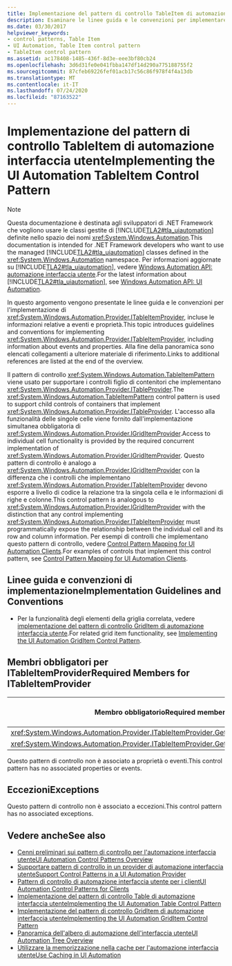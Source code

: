 ```yaml
---
title: Implementazione del pattern di controllo TableItem di automazione interfaccia utente
description: Esaminare le linee guida e le convenzioni per implementare il pattern di controllo TableItem in automazione interfaccia utente. Conosce i membri obbligatori per l'interfaccia ITableItemProvider.
ms.date: 03/30/2017
helpviewer_keywords:
- control patterns, Table Item
- UI Automation, Table Item control pattern
- TableItem control pattern
ms.assetid: ac178408-1485-436f-8d3e-eee3bf80cb24
ms.openlocfilehash: 3d6d31fe0e041fbba147df14d290a775188755f2
ms.sourcegitcommit: 87cfeb69226fef01acb17c56c86f978f4f4a13db
ms.translationtype: MT
ms.contentlocale: it-IT
ms.lasthandoff: 07/24/2020
ms.locfileid: "87163522"
---
```

# <a name="implementing-the-ui-automation-tableitem-control-pattern"></a><span data-ttu-id="721da-104">Implementazione del pattern di controllo TableItem di automazione interfaccia utente</span><span class="sxs-lookup"><span data-stu-id="721da-104">Implementing the UI Automation TableItem Control Pattern</span></span>
> [!NOTE]
> <span data-ttu-id="721da-105">Questa documentazione è destinata agli sviluppatori di .NET Framework che vogliono usare le classi gestite di [!INCLUDE[TLA2#tla_uiautomation](../../../includes/tla2sharptla-uiautomation-md.md)] definite nello spazio dei nomi <xref:System.Windows.Automation>.</span><span class="sxs-lookup"><span data-stu-id="721da-105">This documentation is intended for .NET Framework developers who want to use the managed [!INCLUDE[TLA2#tla_uiautomation](../../../includes/tla2sharptla-uiautomation-md.md)] classes defined in the <xref:System.Windows.Automation> namespace.</span></span> <span data-ttu-id="721da-106">Per informazioni aggiornate su [!INCLUDE[TLA2#tla_uiautomation](../../../includes/tla2sharptla-uiautomation-md.md)], vedere [Windows Automation API: automazione interfaccia utente](/windows/win32/winauto/entry-uiauto-win32).</span><span class="sxs-lookup"><span data-stu-id="721da-106">For the latest information about [!INCLUDE[TLA2#tla_uiautomation](../../../includes/tla2sharptla-uiautomation-md.md)], see [Windows Automation API: UI Automation](/windows/win32/winauto/entry-uiauto-win32).</span></span>  
  
 <span data-ttu-id="721da-107">In questo argomento vengono presentate le linee guida e le convenzioni per l'implementazione di <xref:System.Windows.Automation.Provider.ITableItemProvider>, incluse le informazioni relative a eventi e proprietà.</span><span class="sxs-lookup"><span data-stu-id="721da-107">This topic introduces guidelines and conventions for implementing <xref:System.Windows.Automation.Provider.ITableItemProvider>, including information about events and properties.</span></span> <span data-ttu-id="721da-108">Alla fine della panoramica sono elencati collegamenti a ulteriore materiale di riferimento.</span><span class="sxs-lookup"><span data-stu-id="721da-108">Links to additional references are listed at the end of the overview.</span></span>  
  
 <span data-ttu-id="721da-109">Il pattern di controllo <xref:System.Windows.Automation.TableItemPattern> viene usato per supportare i controlli figlio di contenitori che implementano <xref:System.Windows.Automation.Provider.ITableProvider>.</span><span class="sxs-lookup"><span data-stu-id="721da-109">The <xref:System.Windows.Automation.TableItemPattern> control pattern is used to support child controls of containers that implement <xref:System.Windows.Automation.Provider.ITableProvider>.</span></span> <span data-ttu-id="721da-110">L'accesso alla funzionalità delle singole celle viene fornito dall'implementazione simultanea obbligatoria di <xref:System.Windows.Automation.Provider.IGridItemProvider>.</span><span class="sxs-lookup"><span data-stu-id="721da-110">Access to individual cell functionality is provided by the required concurrent implementation of <xref:System.Windows.Automation.Provider.IGridItemProvider>.</span></span> <span data-ttu-id="721da-111">Questo pattern di controllo è analogo a <xref:System.Windows.Automation.Provider.IGridItemProvider> con la differenza che i controlli che implementano <xref:System.Windows.Automation.Provider.ITableItemProvider> devono esporre a livello di codice la relazione tra la singola cella e le informazioni di righe e colonne.</span><span class="sxs-lookup"><span data-stu-id="721da-111">This control pattern is analogous to <xref:System.Windows.Automation.Provider.IGridItemProvider> with the distinction that any control implementing <xref:System.Windows.Automation.Provider.ITableItemProvider> must programmatically expose the relationship between the individual cell and its row and column information.</span></span> <span data-ttu-id="721da-112">Per esempi di controlli che implementano questo pattern di controllo, vedere [Control Pattern Mapping for UI Automation Clients](control-pattern-mapping-for-ui-automation-clients.md).</span><span class="sxs-lookup"><span data-stu-id="721da-112">For examples of controls that implement this control pattern, see [Control Pattern Mapping for UI Automation Clients](control-pattern-mapping-for-ui-automation-clients.md).</span></span>  
  
<a name="Implementation_Guidelines_and_Conventions"></a>
## <a name="implementation-guidelines-and-conventions"></a><span data-ttu-id="721da-113">Linee guida e convenzioni di implementazione</span><span class="sxs-lookup"><span data-stu-id="721da-113">Implementation Guidelines and Conventions</span></span>  
  
- <span data-ttu-id="721da-114">Per la funzionalità degli elementi della griglia correlata, vedere [implementazione del pattern di controllo GridItem di automazione interfaccia utente](implementing-the-ui-automation-griditem-control-pattern.md).</span><span class="sxs-lookup"><span data-stu-id="721da-114">For related grid item functionality, see [Implementing the UI Automation GridItem Control Pattern](implementing-the-ui-automation-griditem-control-pattern.md).</span></span>  
  
<a name="Required_Members_for_ITableItemProvider"></a>
## <a name="required-members-for-itableitemprovider"></a><span data-ttu-id="721da-115">Membri obbligatori per ITableItemProvider</span><span class="sxs-lookup"><span data-stu-id="721da-115">Required Members for ITableItemProvider</span></span>  
  
|<span data-ttu-id="721da-116">Membro obbligatorio</span><span class="sxs-lookup"><span data-stu-id="721da-116">Required member</span></span>|<span data-ttu-id="721da-117">Tipo di membro</span><span class="sxs-lookup"><span data-stu-id="721da-117">Member type</span></span>|<span data-ttu-id="721da-118">Note</span><span class="sxs-lookup"><span data-stu-id="721da-118">Notes</span></span>|  
|---------------------|-----------------|-----------|  
|<xref:System.Windows.Automation.Provider.ITableItemProvider.GetColumnHeaderItems%2A>|<span data-ttu-id="721da-119">Metodo</span><span class="sxs-lookup"><span data-stu-id="721da-119">Method</span></span>|<span data-ttu-id="721da-120">Nessuno</span><span class="sxs-lookup"><span data-stu-id="721da-120">None</span></span>|  
|<xref:System.Windows.Automation.Provider.ITableItemProvider.GetRowHeaderItems%2A>|<span data-ttu-id="721da-121">Metodo</span><span class="sxs-lookup"><span data-stu-id="721da-121">Method</span></span>|<span data-ttu-id="721da-122">Nessuno</span><span class="sxs-lookup"><span data-stu-id="721da-122">None</span></span>|  
  
 <span data-ttu-id="721da-123">Questo pattern di controllo non è associato a proprietà o eventi.</span><span class="sxs-lookup"><span data-stu-id="721da-123">This control pattern has no associated properties or events.</span></span>  
  
<a name="Exceptions"></a>
## <a name="exceptions"></a><span data-ttu-id="721da-124">Eccezioni</span><span class="sxs-lookup"><span data-stu-id="721da-124">Exceptions</span></span>  
 <span data-ttu-id="721da-125">Questo pattern di controllo non è associato a eccezioni.</span><span class="sxs-lookup"><span data-stu-id="721da-125">This control pattern has no associated exceptions.</span></span>  
  
## <a name="see-also"></a><span data-ttu-id="721da-126">Vedere anche</span><span class="sxs-lookup"><span data-stu-id="721da-126">See also</span></span>

- [<span data-ttu-id="721da-127">Cenni preliminari sui pattern di controllo per l'automazione interfaccia utente</span><span class="sxs-lookup"><span data-stu-id="721da-127">UI Automation Control Patterns Overview</span></span>](ui-automation-control-patterns-overview.md)
- [<span data-ttu-id="721da-128">Supportare pattern di controllo in un provider di automazione interfaccia utente</span><span class="sxs-lookup"><span data-stu-id="721da-128">Support Control Patterns in a UI Automation Provider</span></span>](support-control-patterns-in-a-ui-automation-provider.md)
- [<span data-ttu-id="721da-129">Pattern di controllo di automazione interfaccia utente per i client</span><span class="sxs-lookup"><span data-stu-id="721da-129">UI Automation Control Patterns for Clients</span></span>](ui-automation-control-patterns-for-clients.md)
- [<span data-ttu-id="721da-130">Implementazione del pattern di controllo Table di automazione interfaccia utente</span><span class="sxs-lookup"><span data-stu-id="721da-130">Implementing the UI Automation Table Control Pattern</span></span>](implementing-the-ui-automation-table-control-pattern.md)
- [<span data-ttu-id="721da-131">Implementazione del pattern di controllo GridItem di automazione interfaccia utente</span><span class="sxs-lookup"><span data-stu-id="721da-131">Implementing the UI Automation GridItem Control Pattern</span></span>](implementing-the-ui-automation-griditem-control-pattern.md)
- [<span data-ttu-id="721da-132">Panoramica dell'albero di automazione dell'interfaccia utente</span><span class="sxs-lookup"><span data-stu-id="721da-132">UI Automation Tree Overview</span></span>](ui-automation-tree-overview.md)
- [<span data-ttu-id="721da-133">Utilizzare la memorizzazione nella cache per l'automazione interfaccia utente</span><span class="sxs-lookup"><span data-stu-id="721da-133">Use Caching in UI Automation</span></span>](use-caching-in-ui-automation.md)
